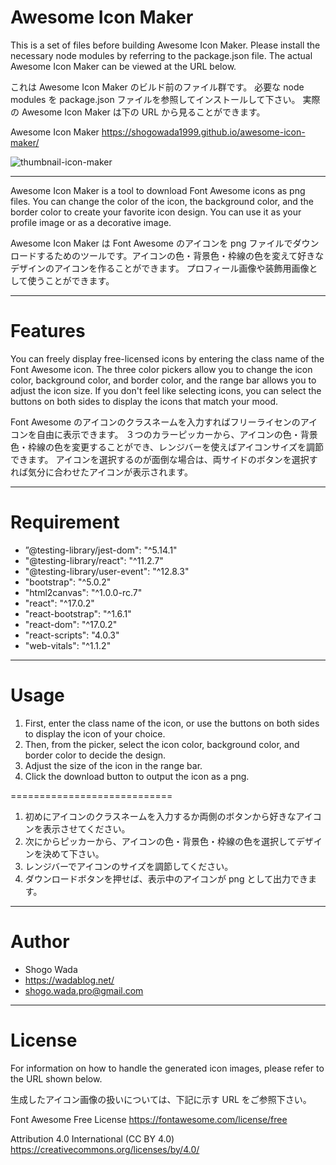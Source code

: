 # Awesome Icon Maker

This is a set of files before building Awesome Icon Maker.
Please install the necessary node modules by referring to the package.json file.
The actual Awesome Icon Maker can be viewed at the URL below.

これは Awesome Icon Maker のビルド前のファイル群です。
必要な node modules を package.json ファイルを参照してインストールして下さい。
実際の Awesome Icon Maker は下の URL から見ることができます。

Awesome Icon Maker
https://shogowada1999.github.io/awesome-icon-maker/

![thumbnail-icon-maker](https://user-images.githubusercontent.com/81617513/125179796-b6e79200-e22c-11eb-9077-520e387cc158.png)

---

Awesome Icon Maker is a tool to download Font Awesome icons as png files. You can change the color of the icon, the background color, and the border color to create your favorite icon design.
You can use it as your profile image or as a decorative image.

Awesome Icon Maker は Font Awesome のアイコンを png ファイルでダウンロードするためのツールです。アイコンの色・背景色・枠線の色を変えて好きなデザインのアイコンを作ることができます。
プロフィール画像や装飾用画像として使うことができます。

---

# Features

You can freely display free-licensed icons by entering the class name of the Font Awesome icon.
The three color pickers allow you to change the icon color, background color, and border color, and the range bar allows you to adjust the icon size.
If you don't feel like selecting icons, you can select the buttons on both sides to display the icons that match your mood.

Font Awesome のアイコンのクラスネームを入力すればフリーライセンのアイコンを自由に表示できます。
３つのカラーピッカーから、アイコンの色・背景色・枠線の色を変更することができ、レンジバーを使えばアイコンサイズを調節できます。
アイコンを選択するのが面倒な場合は、両サイドのボタンを選択すれば気分に合わせたアイコンが表示されます。

---

# Requirement

- ”@testing-library/jest-dom": "^5.14.1"
- "@testing-library/react": "^11.2.7"
- "@testing-library/user-event": "^12.8.3"
- "bootstrap": "^5.0.2"
- "html2canvas": "^1.0.0-rc.7"
- "react": "^17.0.2"
- "react-bootstrap": "^1.6.1"
- "react-dom": "^17.0.2"
- "react-scripts": "4.0.3"
- "web-vitals": "^1.1.2"

---

# Usage

1. First, enter the class name of the icon, or use the buttons on both sides to display the icon of your choice.
2. Then, from the picker, select the icon color, background color, and border color to decide the design.
3. Adjust the size of the icon in the range bar.
4. Click the download button to output the icon as a png.

============================

1. 初めにアイコンのクラスネームを入力するか両側のボタンから好きなアイコンを表示させてください。
2. 次にからピッカーから、アイコンの色・背景色・枠線の色を選択してデザインを決めて下さい。
3. レンジバーでアイコンのサイズを調節してください。
4. ダウンロードボタンを押せば、表示中のアイコンが png として出力できます。

---

# Author

- Shogo Wada
- https://wadablog.net/
- shogo.wada.pro@gmail.com

---

# License

For information on how to handle the generated icon images, please refer to the URL shown below.

生成したアイコン画像の扱いについては、下記に示す URL をご参照下さい。

Font Awesome Free License
https://fontawesome.com/license/free

Attribution 4.0 International (CC BY 4.0)
https://creativecommons.org/licenses/by/4.0/
